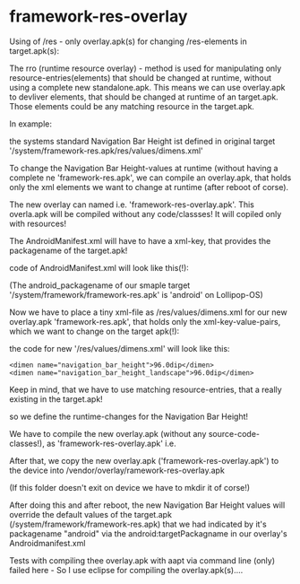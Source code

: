 framework-res-overlay
=====================

Using of /res - only overlay.apk(s) for changing /res-elements  in target.apk(s):


The rro (runtime resource overlay) - method is used for manipulating only resource-entries(elements) that should be changed at runtime,
without using a complete new standalone.apk.
This means we can use overlay.apk to devliver elements, that should be changed at runtime of an target.apk.
Those elements could be any matching resource in the target.apk.

In example:

the systems standard Navigation Bar Height ist defined in original target '/system/framework-res.apk/res/values/dimens.xml'

To change the Navigation Bar Height-values at runtime (without having a complete ne 'framework-res.apk', we can compile an
overlay.apk, that holds only the xml elements we want to change at runtime (after reboot of corse).

The new overlay can named i.e. 'framework-res-overlay.apk'.
This overla.apk will be compiled without any code/classses!
It will copiled only with resources!

The AndroidManifest.xml will have to have a xml-key, that provides the packagename of the target.apk!

code of AndroidManifest.xml will look like this(!):

<overlay android:targetPackage="android" android:priority="1"/>


(The android_packagename of our smaple target '/system/framework/framework-res.apk' is 'android' on Lollipop-OS)


Now we have to place a tiny xml-file as /res/values/dimens.xml for our new overlay.apk 'framework-res.apk', 
that holds only the xml-key-value-pairs, which we want to change on the target apk(!):


the code for new '/res/values/dimens.xml' will look like this:

<?xml version="1.0" encoding="utf-8"?>
<resources>
    
    <dimen name="navigation_bar_height">96.0dip</dimen>
    <dimen name="navigation_bar_height_landscape">96.0dip</dimen>
</resources>

Keep in mind, that we have to use matching resource-entries, that a really existing in the target.apk!

so we define the runtime-changes for the Navigation Bar Height!

We have to compile the new overlay.apk (without any source-code-classes!), as 'framework-res-overlay.apk' i.e.

After that, we copy the new overlay.apk ('framework-res-overlay.apk') to the device 
into /vendor/overlay/ramework-res-overlay.apk

(If this folder doesn't exit on device we have to mkdir it of corse!)

After doing this and after reboot,
the new Navigation Bar Height values will override the default values of the target.apk 
(/system/framework/framework-res.apk) 
that we had indicated by it's packagename "android" via the android:targetPackagname in
our overlay's Androidmanifest.xml


Tests with compiling thee overlay.apk with aapt via command line (only) 
failed here - So I use eclipse for compiling the overlay.apk(s)....








